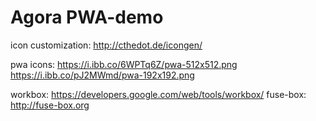 # Agora PWA-demo

icon customization: http://cthedot.de/icongen/

pwa icons:
https://i.ibb.co/6WPTq6Z/pwa-512x512.png
https://i.ibb.co/pJ2MWmd/pwa-192x192.png

workbox: https://developers.google.com/web/tools/workbox/
fuse-box: http://fuse-box.org

